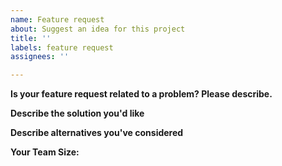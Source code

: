 ```yaml
---
name: Feature request
about: Suggest an idea for this project
title: ''
labels: feature request
assignees: ''

---
```


**Is your feature request related to a problem? Please describe.**
<!--- A clear and concise description of what the problem is --->

**Describe the solution you'd like**
<!--- A clear and concise description of what you want to happen. --->

**Describe alternatives you've considered**
<!--- A clear and concise description of any alternative solutions or features you've considered. --->

**Your Team Size:**
<!--- Please let us know your team size, will help to improve the product --->
